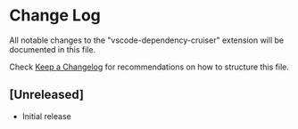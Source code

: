 # Change Log

All notable changes to the "vscode-dependency-cruiser" extension will be documented in this file.

Check [Keep a Changelog](http://keepachangelog.com/) for recommendations on how to structure this file.

## [Unreleased]

- Initial release